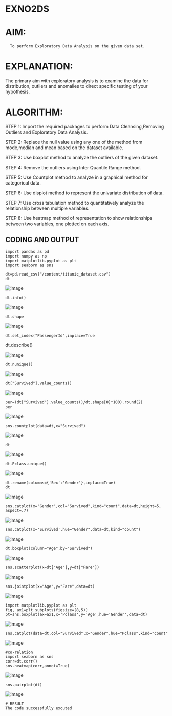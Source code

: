 # EXNO2DS
# AIM:
      To perform Exploratory Data Analysis on the given data set.
      
# EXPLANATION:
  The primary aim with exploratory analysis is to examine the data for distribution, outliers and anomalies to direct specific testing of your hypothesis.
  
# ALGORITHM:
STEP 1: Import the required packages to perform Data Cleansing,Removing Outliers and Exploratory Data Analysis.

STEP 2: Replace the null value using any one of the method from mode,median and mean based on the dataset available.

STEP 3: Use boxplot method to analyze the outliers of the given dataset.

STEP 4: Remove the outliers using Inter Quantile Range method.

STEP 5: Use Countplot method to analyze in a graphical method for categorical data.

STEP 6: Use displot method to represent the univariate distribution of data.

STEP 7: Use cross tabulation method to quantitatively analyze the relationship between multiple variables.

STEP 8: Use heatmap method of representation to show relationships between two variables, one plotted on each axis.

## CODING AND OUTPUT
```
import pandas as pd
import numpy as np
import matplotlib.pyplot as plt
import seaborn as sns
```
```
dt=pd.read_csv("/content/titanic_dataset.csv")
dt
```

![image](https://github.com/23006823/EXNO2DS/assets/138971409/27aae021-a93c-4d62-8700-79b1beaba84e)
```
dt.info()
```

![image](https://github.com/23006823/EXNO2DS/assets/138971409/23c9a813-e29e-458e-b872-c0e96d2b75d4)
```
dt.shape
```

![image](https://github.com/23006823/EXNO2DS/assets/138971409/9b3f8940-f34a-4efe-857c-5c3e286a59f2)
```
dt.set_index("PassengerId",inplace=True
```
dt.describe()

![image](https://github.com/23006823/EXNO2DS/assets/138971409/603a6476-0b6e-4939-be1d-020a5411eb5a)

```
dt.nunique()
```

![image](https://github.com/23006823/EXNO2DS/assets/138971409/e5e1049e-0421-4ed2-9d7c-15e0a7f0317b)

```
dt["Survived"].value_counts()
```

![image](https://github.com/23006823/EXNO2DS/assets/138971409/19899d18-deb2-459d-8d6f-9610872d098f)
```
per=(dt["Survived"].value_counts()/dt.shape[0]*100).round(2)
per
```

![image](https://github.com/23006823/EXNO2DS/assets/138971409/453f521f-e016-450a-823e-853513864c8a)
```
sns.countplot(data=dt,x="Survived")
```

![image](https://github.com/23006823/EXNO2DS/assets/138971409/b38c5a88-9b85-4e68-a1fd-f25fb35da7d5)
```
dt
```

![image](https://github.com/23006823/EXNO2DS/assets/138971409/75851857-515c-45a4-9ed0-f97bc501ac02)
```
dt.Pclass.unique()
```

![image](https://github.com/23006823/EXNO2DS/assets/138971409/4868a17d-a4de-45c3-86e4-c769762d77ca)
```
dt.rename(columns={'Sex':'Gender'},inplace=True)
dt
```

![image](https://github.com/23006823/EXNO2DS/assets/138971409/822c7791-fb41-44bb-8c23-8b8d1a3d811c)

```
sns.catplot(x="Gender",col="Survived",kind="count",data=dt,height=5, aspect=.7)
```

![image](https://github.com/23006823/EXNO2DS/assets/138971409/fdadc299-3453-47ae-86cd-8bd9e77120a1)
```
sns.catplot(x='Survived',hue="Gender",data=dt,kind="count")
```

![image](https://github.com/23006823/EXNO2DS/assets/138971409/7fb380ba-e219-4d79-aa78-c9591ddcb8b6)
```
dt.boxplot(column="Age",by="Survived")
```

![image](https://github.com/23006823/EXNO2DS/assets/138971409/c84bad98-5cd5-4faf-9d15-85d0645205d9)
```
sns.scatterplot(x=dt["Age"],y=dt["Fare"])
```

![image](https://github.com/23006823/EXNO2DS/assets/138971409/089a4887-89a2-47b9-9f11-ef75e3016301)
```
sns.jointplot(x="Age",y="Fare",data=dt)
```

![image](https://github.com/23006823/EXNO2DS/assets/138971409/3b43d8e9-fb94-4e0f-ac9a-d31b70eaeb77)
```
import matplotlib.pyplot as plt
fig, ax1=plt.subplots(figsize=(8,5))
pt=sns.boxplot(ax=ax1,x='Pclass',y='Age',hue='Gender',data=dt)
```

![image](https://github.com/23006823/EXNO2DS/assets/138971409/a5473432-41ab-4722-872e-53037544fdeb)
```
sns.catplot(data=dt,col="Survived",x="Gender",hue="Pclass",kind="count")
```

![image](https://github.com/23006823/EXNO2DS/assets/138971409/7b72bb3b-6824-479c-8703-3d5378b2023e)
```
#co-relation
import seaborn as sns
corr=dt.corr()
sns.heatmap(corr,annot=True)
```

![image](https://github.com/23006823/EXNO2DS/assets/138971409/6b0e3e5a-85cc-489e-92dc-235451d57476)
```
sns.pairplot(dt)
```

![image](https://github.com/23006823/EXNO2DS/assets/138971409/eb83a5af-b99a-41fd-9c84-e0c828434964)
```
# RESULT
The code successfully excuted
